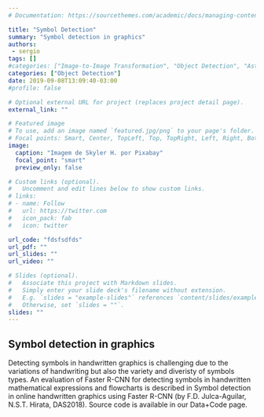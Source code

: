 ```yaml
---
# Documentation: https://sourcethemes.com/academic/docs/managing-content/

title: "Symbol Detection"
summary: "Symbol detection in graphics"
authors: 
 - sergio
tags: []
#categories: ["Image-to-Image Transformation", "Object Detection", "Astronomical Images", "Document Images", "Projection Learning"]
categories: ["Object Detection"]
date: 2019-09-08T13:09:40-03:00
#profile: false

# Optional external URL for project (replaces project detail page).
external_link: ""

# Featured image
# To use, add an image named `featured.jpg/png` to your page's folder.
# Focal points: Smart, Center, TopLeft, Top, TopRight, Left, Right, BottomLeft, Bottom, BottomRight.
image:
  caption: "Imagem de Skyler H. por Pixabay"
  focal_point: "smart"
  preview_only: false

# Custom links (optional).
#   Uncomment and edit lines below to show custom links.
# links:
# - name: Follow
#   url: https://twitter.com
#   icon_pack: fab
#   icon: twitter

url_code: "fdsfsdfds"
url_pdf: ""
url_slides: ""
url_video: ""

# Slides (optional).
#   Associate this project with Markdown slides.
#   Simply enter your slide deck's filename without extension.
#   E.g. `slides = "example-slides"` references `content/slides/example-slides.md`.
#   Otherwise, set `slides = ""`.
slides: ""
---
```


## Symbol detection in graphics
Detecting symbols in handwritten graphics is challenging due to the variations of handwriting but also the variety and diveristy of symbols types. An evaluation of Faster R-CNN for detecting symbols in handwritten mathematical expressions and flowcharts is described in Symbol detection in online handwritten graphics using Faster R-CNN (by F.D. Julca-Aguilar, N.S.T. Hirata, DAS2018). Source code is available in our Data+Code page.
